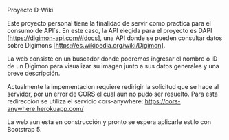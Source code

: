 Proyecto D-Wiki

Este proyecto personal tiene la finalidad de servir como practica para el consumo de API´s.
En este caso, la API elegida para el proyecto es DAPI [https://digimon-api.com/#docs], una API  donde se pueden consultar datos sobre Digimons [https://es.wikipedia.org/wiki/Digimon].

La web consiste en un buscador donde podremos ingresar el nombre o ID de un Digimon para visualizar su imagen junto a sus datos generales y una breve descripción.

Actualmente la impementacion requiere redirigir la solicitud que se hace al servidor, por un error de CORS el cual aun no pudo ser resuelto.
Para esta redireccion se utiliza el servicio cors-anywhere: https://cors-anywhere.herokuapp.com/
 
La web aun esta en construcción y pronto se espera aplicarle estilo con Bootstrap 5.
